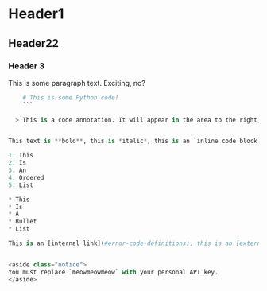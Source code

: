 # Header1
## Header22
### Header 3

This is some paragraph text. Exciting, no?

```python
	# This is some Python code!
	```
  
  > This is a code annotation. It will appear in the area to the right, next to the code samples.


This text is **bold**, this is *italic*, this is an `inline code block`.

1. This
2. Is
3. An
4. Ordered
5. List

* This
* Is
* A
* Bullet
* List

This is an [internal link](#error-code-definitions), this is an [external link](http://google.com).


<aside class="notice">
You must replace `meowmeowmeow` with your personal API key.
</aside>

